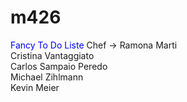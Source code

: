 # m426


<span style="color:blue">Fancy To Do Liste</span>
Chef -> Ramona Marti <br/>
Cristina Vantaggiato <br/>
Carlos Sampaio Peredo <br/>
Michael Zihlmann <br/>
Kevin Meier <br/>
